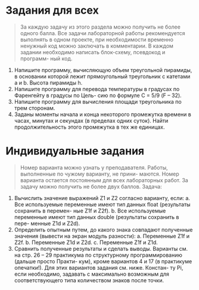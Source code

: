 # **Задания для всех**
> За каждую задачу из этого раздела можно получить не более одного балла. Все задачи лабораторной
работы рекомендуется выполнять в одном проекте, при необходимости временно ненужный код можно
заключать в комментарии. В каждом задании необходимо написать блок-схему, псевдокод и программ-
ный код.
1. Напишите программу, вычисляющую объем треугольной пирамиды, в основании которой лежит
   прямоугольный треугольник с катетами a и b. Высота пирамиды h.
2. Напишите программу для перевода температуры в градусах по Фаренгейту в градусы по Цель-
   сию по формуле С = 5/9 (F – 32).
3. Напишите программу для вычисления площади треугольника по трем сторонам.
4. Заданы моменты начала и конца некоторого промежутка времени в часах, минутах и секундах (в
   пределах одних суток). Найти продолжительность этого промежутка в тех же единицах.
# **Индивидуальные задания**
   > Номер варианта можно узнать у преподавателя. Работы, выполненные по чужому варианту, не прини-
   маются. Номер варианта остается постоянным для всех лабораторных работ. За задачу можно получить
   не более двух баллов.
   Задача:
1. Вычислить значение выражений Z1 и Z2 согласно варианту, если:
   a. Все используемые переменные имеют тип данных float (результаты сохранить в перемен-
   ные Z1f и Z2f).
   b. Все используемые переменные имеют тип данных double (результаты сохранить в пере-
   менные Z1d и Z2d).
2. Определить опытным путем, до какого знака совпадают полученные значения (вывести на экран
   модуль разности):
   a. Переменные Z1f и Z2f.
   b. Переменные Z1d и Z2d.
   c. Переменные Z1f и Z1d.
3. Сравнить полученные результаты и сделать выводы.
   Варианты см. на стр. 26 – 29 практикума по структурному программированию (дальше просто Практи-
   кум), кроме вариантов 4 и 17 (в практикуме опечатки!). Для этих вариантов задания см. ниже. Констан-
   ту Pi, если необходимо, задавать с максимально возможным для соответствующего типа количеством
   знаков после точки.